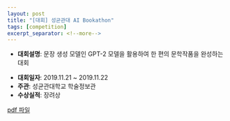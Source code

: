 ```yaml
---
layout: post
title: "[대회] 성균관대 AI Bookathon"
tags: [competition]
excerpt_separator: <!--more-->
---
```


- **대회설명**: 문장 생성 모델인 GPT-2 모델을 활용하여 한 편의 문학작품을 완성하는 대회
<!--more-->
- **대회일자**: 2019.11.21 ~ 2019.11.22
- **주관**: 성균관대학교 학술정보관
- **수상실적**: 장려상


[pdf 파일](https://github.com/skku-tnt/skku-tnt.github.io/blob/master/assets/AI_hackathon_TNT.pdf)

